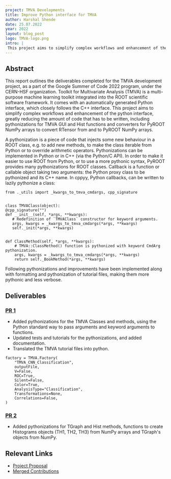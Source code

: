 ```yaml
---
project: TMVA Developments
title: Improve Python interface for TMVA
author: Harshal Shende
date: 25.07.2022
year: 2022
layout: blog_post
logo: TMVA-logo.png
intro: |
 This project aims to simplify complex workflows and enhancement of the python interface, greatly reducing the amount of code that has to be written, including pythonizations for TMVA GUI and Hist functions and converters for PyROOT NumPy arrays to convert RTensor from and to PyROOT NumPy arrays.
---
```



## Abstract

This report outlines the deliverables completed for the TMVA development project, as a part of the Google Summer of Code 2022 program, under the CERN-HSF organization. Toolkit for Multivariate Analysis (TMVA) is a multi-purpose machine learning toolkit integrated into the ROOT scientific software framework. It comes with an automatically generated Python interface, which closely follows the C++ interface. This project aims to simplify complex workflows and enhancement of the python interface, greatly reducing the amount of code that has to be written, including pythonizations for TMVA GUI and Hist functions and converters for PyROOT NumPy arrays to convert RTensor from and to PyROOT NumPy arrays.

A pythonization is a piece of code that injects some new behaviour in a ROOT class, e.g. to add new methods, to make the class iterable from Python or to override arithmetic operators. Pythonizations can be implemented in Python or in C++ (via the Python/C API). In order to make it easier to use ROOT from Python, or to use a more pythonic syntax, PyROOT provides many pythonizations for ROOT classes. Callback is a function or callable object taking two arguments: the Python proxy class to be pythonized and its C++ name. In cppyy, Python callbacks, can be written to lazily pythonize a class:

```
from ._utils import _kwargs_to_tmva_cmdargs, cpp_signature


class TMVAClass(object):
@cpp_signature("")
def __init__(self, *args, **kwargs):
   # Redefinition of `TMVAClass` constructor for keyword arguments.
   args, kwargs = _kwargs_to_tmva_cmdargs(*args, **kwargs)
   self._init(*args, **kwargs)


def ClassMethod(self, *args, **kwargs):
    # TMVA::ClassMethod() function is pythonized with keyword CmdArg pythonization.
    args, kwargs = _kwargs_to_tmva_cmdargs(*args, **kwargs)
    return self._BookMethod(*args, **kwargs)
```
Following pythonizations and improvements have been implemented along with formatting and pythonization of tutorial files, making them more pythonic and less verbose.

## Deliverables

### [PR 1](https://github.com/root-project/root/pull/11069)
- Added pythonizations for the TMVA Classes and methods, using the Python standard way to pass arguments and keyword arguments to functions. 
- Updated tests and tutorials for the pythonizations, and added documentation. 
- Translated the TMVA tutorial files into python.

```
factory = TMVA.Factory(
    "TMVA_CNN_Classification",
    outputFile,
    V=False,
    ROC=True,
    Silent=False,
    Color=True,
    AnalysisType="Classification",
    Transformations=None,
    Correlations=False,
)
```

### [PR 2]() 
- Added pythonizations for TGraph and Hist methods, functions to create Histograms objects (TH1, TH2, TH3) from NumPy arrays and TGraph's objects from NumPy.


## Relevant Links

 - [Project Proposal]([https://docs.google.com/presentation/d/15zMAqtXGF_JnOSiL8Pe5A9m1hezotmRIGW_Dgp9ZJHQ/edit#slide=id.p](https://docs.google.com/document/d/1Ss_nWnIUPxGdg4l5dX3RK5670iRZjSujFoIwUAkM4FA/edit?usp=sharing))
 - [Merged Contributions](https://bit.ly/merged_contributions)
